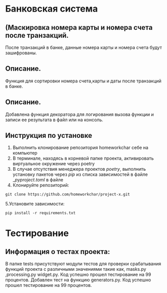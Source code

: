 # Банковская система
## (Маскировка номера карты и номера счета после транзакций.
После транзакций в банке, данные номера карты и номера счета будут зашифрованы.
## Описание.
Функция для сортировки номера счета,карты и даты после транзакций в банке.

## Описание.
Добавлена функция декоратора для логирования вызова функции и записи ее результата в файл или на консоль.

## Инструкция по установке 

1. Выполнить клонирование репозитория homeworkchar себе на компьютер 
2. В терминале, находясь в корневой папке проекта, активировать виртуальное окружение через poetry 
3. В случае отсутствия менеджера проектов _poetry_, выполнить установку пакетов через _pip_ из списка зависимостей в файле __pyproject.toml_   в файле
4. Клонируйте репозиторий:
```
git clone https://github.com/homeworkchar/project-x.git
```
5.Установите зависимости:
```
pip install -r requirements.txt
```

# Тестирование
## Информация о тестах проекта:

В папке tests присутствуют модули тестов для проверки срабатывания функций проекта с различными значениями 
такие как, masks.py ,processing.py widget.py. Код успешно прошел тестирование на 99 процентов.
Добавлен тест на функцию generators.py. Код успешно прошел тестирование на 99 процентов.